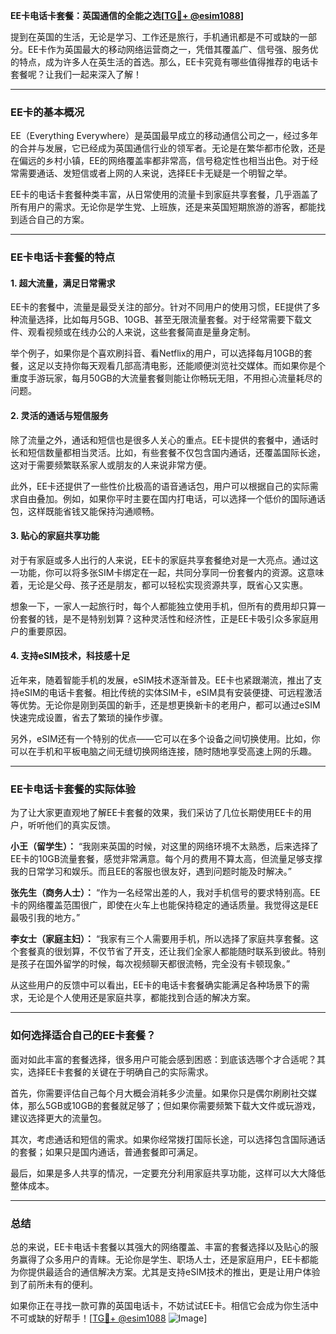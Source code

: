 **EE卡电话卡套餐：英国通信的全能之选[[TG💪+ @esim1088](https://t.me/s/esim1088)]**

提到在英国的生活，无论是学习、工作还是旅行，手机通讯都是不可或缺的一部分。EE卡作为英国最大的移动网络运营商之一，凭借其覆盖广、信号强、服务优的特点，成为许多人在英生活的首选。那么，EE卡究竟有哪些值得推荐的电话卡套餐呢？让我们一起来深入了解！

---

### EE卡的基本概况

EE（Everything Everywhere）是英国最早成立的移动通信公司之一，经过多年的合并与发展，它已经成为英国通信行业的领军者。无论是在繁华都市伦敦，还是在偏远的乡村小镇，EE的网络覆盖率都非常高，信号稳定性也相当出色。对于经常需要通话、发短信或者上网的人来说，选择EE卡无疑是一个明智之举。

EE卡的电话卡套餐种类丰富，从日常使用的流量卡到家庭共享套餐，几乎涵盖了所有用户的需求。无论你是学生党、上班族，还是来英国短期旅游的游客，都能找到适合自己的方案。

---

### EE卡电话卡套餐的特点

#### 1. **超大流量，满足日常需求**
EE卡的套餐中，流量是最受关注的部分。针对不同用户的使用习惯，EE提供了多种流量选择，比如每月5GB、10GB、甚至无限流量套餐。对于经常需要下载文件、观看视频或在线办公的人来说，这些套餐简直是量身定制。

举个例子，如果你是个喜欢刷抖音、看Netflix的用户，可以选择每月10GB的套餐，这足以支持你每天观看几部高清电影，还能顺便浏览社交媒体。而如果你是个重度手游玩家，每月50GB的大流量套餐则能让你畅玩无阻，不用担心流量耗尽的问题。

#### 2. **灵活的通话与短信服务**
除了流量之外，通话和短信也是很多人关心的重点。EE卡提供的套餐中，通话时长和短信数量都相当灵活。比如，有些套餐不仅包含国内通话，还覆盖国际长途，这对于需要频繁联系家人或朋友的人来说非常方便。

此外，EE卡还提供了一些性价比极高的语音通话包，用户可以根据自己的实际需求自由叠加。例如，如果你平时主要在国内打电话，可以选择一个低价的国际通话包，这样既能省钱又能保持沟通顺畅。

#### 3. **贴心的家庭共享功能**
对于有家庭或多人出行的人来说，EE卡的家庭共享套餐绝对是一大亮点。通过这一功能，你可以将多张SIM卡绑定在一起，共同分享同一份套餐内的资源。这意味着，无论是父母、孩子还是朋友，都可以轻松实现资源共享，既省心又实惠。

想象一下，一家人一起旅行时，每个人都能独立使用手机，但所有的费用却只算一份套餐的钱，是不是特别划算？这种灵活性和经济性，正是EE卡吸引众多家庭用户的重要原因。

#### 4. **支持eSIM技术，科技感十足**
近年来，随着智能手机的发展，eSIM技术逐渐普及。EE卡也紧跟潮流，推出了支持eSIM的电话卡套餐。相比传统的实体SIM卡，eSIM具有安装便捷、可远程激活等优势。无论你是刚到英国的新手，还是想更换新卡的老用户，都可以通过eSIM快速完成设置，省去了繁琐的操作步骤。

另外，eSIM还有一个特别的优点——它可以在多个设备之间切换使用。比如，你可以在手机和平板电脑之间无缝切换网络连接，随时随地享受高速上网的乐趣。

---

### EE卡电话卡套餐的实际体验

为了让大家更直观地了解EE卡套餐的效果，我们采访了几位长期使用EE卡的用户，听听他们的真实反馈。

**小王（留学生）：**
“我刚来英国的时候，对这里的网络环境不太熟悉，后来选择了EE卡的10GB流量套餐，感觉非常满意。每个月的费用不算太高，但流量足够支撑我的日常学习和娱乐。而且EE的客服也很友好，遇到问题时能及时解决。”

**张先生（商务人士）：**
“作为一名经常出差的人，我对手机信号的要求特别高。EE卡的网络覆盖范围很广，即使在火车上也能保持稳定的通话质量。我觉得这是EE最吸引我的地方。”

**李女士（家庭主妇）：**
“我家有三个人需要用手机，所以选择了家庭共享套餐。这个套餐真的很划算，不仅节省了开支，还让我们全家人都能随时联系到彼此。特别是孩子在国外留学的时候，每次视频聊天都很流畅，完全没有卡顿现象。”

从这些用户的反馈中可以看出，EE卡的电话卡套餐确实能满足各种场景下的需求，无论是个人使用还是家庭共享，都能找到合适的解决方案。

---

### 如何选择适合自己的EE卡套餐？

面对如此丰富的套餐选择，很多用户可能会感到困惑：到底该选哪个才合适呢？其实，选择EE卡套餐的关键在于明确自己的实际需求。

首先，你需要评估自己每个月大概会消耗多少流量。如果你只是偶尔刷刷社交媒体，那么5GB或10GB的套餐就足够了；但如果你需要频繁下载大文件或玩游戏，建议选择更大的流量包。

其次，考虑通话和短信的需求。如果你经常拨打国际长途，可以选择包含国际通话的套餐；如果只是国内通话，普通套餐即可满足。

最后，如果是多人共享的情况，一定要充分利用家庭共享功能，这样可以大大降低整体成本。

---

### 总结

总的来说，EE卡电话卡套餐以其强大的网络覆盖、丰富的套餐选择以及贴心的服务赢得了众多用户的青睐。无论你是学生、职场人士，还是家庭用户，EE卡都能为你提供最适合的通信解决方案。尤其是支持eSIM技术的推出，更是让用户体验到了前所未有的便利。

如果你正在寻找一款可靠的英国电话卡，不妨试试EE卡。相信它会成为你生活中不可或缺的好帮手！[[TG💪+ @esim1088](https://t.me/s/esim1088) ![Image](https://i.postimg.cc/4NQfJmqS/Snipaste-2025-05-13-00-14-12.png)]